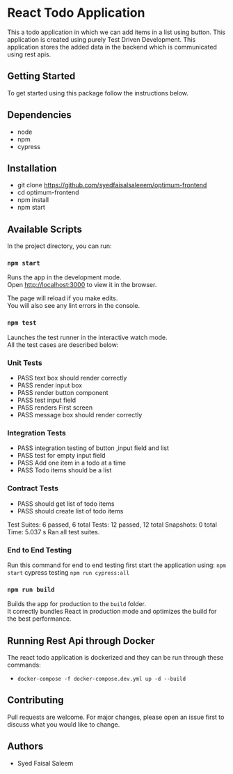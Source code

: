 # React Todo Application
This a todo application in which we can add items in a list using button. This application is created using purely Test Driven Development. This application stores the added data
in the backend which is communicated using rest apis.

## Getting Started
To get started using this package follow the instructions below.

## Dependencies
- node
- npm
- cypress

## Installation
- git clone https://github.com/syedfaisalsaleeem/optimum-frontend
- cd optimum-frontend
- npm install
- npm start

## Available Scripts

In the project directory, you can run:

### `npm start`

Runs the app in the development mode.\
Open [http://localhost:3000](http://localhost:3000) to view it in the browser.

The page will reload if you make edits.\
You will also see any lint errors in the console.

### `npm test`

Launches the test runner in the interactive watch mode.\
All the test cases are described below:
### Unit Tests
- PASS  text box should render correctly
- PASS  render input box
- PASS  render button component
- PASS  test input field
- PASS  renders First screen
- PASS  message box should render correctly

### Integration Tests
- PASS  integration testing of button ,input field and list
- PASS  test for empty input field
- PASS  Add one item in a todo at a time 
- PASS  Todo items should be a list

### Contract Tests
- PASS  should get list of todo items
- PASS  should create list of todo items

Test Suites: 6 passed, 6 total
Tests:       12 passed, 12 total
Snapshots:   0 total
Time:        5.037 s
Ran all test suites.

### End to End Testing
Run this command for end to end testing
first start the application using:
`npm start`
cypress testing 
`npm run cypress:all`

### `npm run build`

Builds the app for production to the `build` folder.\
It correctly bundles React in production mode and optimizes the build for the best performance.

## Running Rest Api through Docker
The react todo application is dockerized and they can be run through these commands:
- `docker-compose -f docker-compose.dev.yml up -d --build`

## Contributing
Pull requests are welcome. For major changes, please open an issue first to discuss what you would like to change.

## Authors
- Syed Faisal Saleem 

